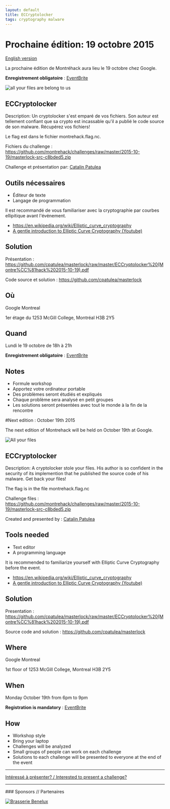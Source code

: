 ```yaml
---
layout: default
title: ECCryptolocker
tags: cryptography malware
---
```


# Prochaine édition: 19 octobre 2015
[English version](#english)

La prochaine édition de Montréhack aura lieu le 19 octobre chez Google.

**Enregistrement obligatoire** : [EventBrite](https://www.eventbrite.ca/e/montrehack-tickets-19032869826)

![all your files are belong to us](/images/allyourfiles.jpg)

## ECCryptolocker

Description: Un cryptolocker s'est emparé de vos fichiers. Son auteur est 
tellement confiant que sa crypto est incassable qu'il a publié le code source
de son malware. Récupérez vos fichiers!

Le flag est dans le fichier montrehack.flag.nc.

Fichiers du challenge : <https://github.com/montrehack/challenges/raw/master/2015-10-19/masterlock-src-c8bded5.zip>

Challenge et présentation par: [Catalin Patulea](https://github.com/cpatulea/cats)

## Outils nécessaires

* Éditeur de texte
* Langage de programmation 

Il est recommandé de vous familiariser avec la cryptographie par courbes ellipitique
avant l'événement.

* <https://en.wikipedia.org/wiki/Elliptic_curve_cryptography>
* [A gentle introduction to Elliptic Curve Cryptography (Youtube)](https://www.youtube.com/watch?v=l6jTFxQaUJA)


## Solution

Présentation : <https://github.com/cpatulea/masterlock/raw/master/ECCryptolocker%20(Montre%CC%81hack%202015-10-19).pdf>

Code source et solution : <https://github.com/cpatulea/masterlock>

## Où

Google Montreal

1er étage du 1253 McGill College, Montréal H3B 2Y5

## Quand

Lundi le 19 octobre de 18h à 21h

**Enregistrement obligatoire** : [EventBrite](https://www.eventbrite.ca/e/montrehack-tickets-19032869826)

## Notes

* Formule workshop
* Apportez votre ordinateur portable
* Des problèmes seront étudiés et expliqués
* Chaque problème sera analysé en petit groupes
* Les solutions seront présentées avec tout le monde à la fin de la rencontre


<a id="english"></a>
#Next edition : October 19th 2015

The next edition of Montrehack will be held on October 19th at Google.

![All your files](/images/allyourfiles.jpg)

## ECCryptolocker

Description: A cryptolocker stole your files. His author is so confident
in the security of its implemention that he published the source code
of his malware. Get back your files!

The flag is in the file montrehack.flag.nc

Challenge files : <https://github.com/montrehack/challenges/raw/master/2015-10-19/masterlock-src-c8bded5.zip>

Created and presented by : [Catalin Patulea](https://github.com/cpatulea/cats)

## Tools needed

* Text editor
* A programming language 

It is recommended to familiarize yourself with Elliptic Curve Cryptography
before the event.

* <https://en.wikipedia.org/wiki/Elliptic_curve_cryptography>
* [A gentle introduction to Elliptic Curve Cryptography (Youtube)](https://www.youtube.com/watch?v=l6jTFxQaUJA)

## Solution

Presentation : <https://github.com/cpatulea/masterlock/raw/master/ECCryptolocker%20(Montre%CC%81hack%202015-10-19).pdf>

Source code and solution : <https://github.com/cpatulea/masterlock>


## Where

Google Montreal

1st floor of 1253 McGill College, Montreal H3B 2Y5

## When

Monday October 19th from 6pm to 9pm 

**Registration is mandatory** : [EventBrite](https://www.eventbrite.ca/e/montrehack-tickets-19032869826)

## How

* Workshop style
* Bring your laptop
* Challenges will be analyzed
* Small groups of people can work on each challenge
* Solutions to each challenge will be presented to everyone at the end of the event

<hr/>

[Intéressé à présenter? / Interested to present a challenge?](https://github.com/montrehack/montrehack.github.com/wiki/Present-at-Montrehack)

<hr/>
### Sponsors // Partenaires

[![Brasserie Benelux](/images/benelux.png)](http://brasseriebenelux.com/)
